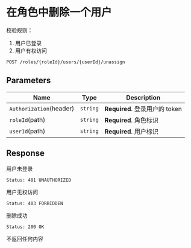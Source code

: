 # 在角色中删除一个用户

校验规则：

1. 用户已登录
2. 用户有权访问

```text
POST /roles/{roleId}/users/{userId}/unassign
```

## Parameters

| Name                    | Type     | Description                    |
| ----------------------- | -------- | ------------------------------ |
| `Authorization`(header) | `string` | **Required**. 登录用户的 token |
| `roleId`(path)          | `string` | **Required**. 角色标识         |
| `userId`(path)          | `string` | **Required**. 用户标识         |

## Response

用户未登录

```text
Status: 401 UNAUTHORIZED
```

用户无权访问

```text
Status: 403 FORBIDDEN
```

删除成功

```text
Status: 200 OK
```

不返回任何内容
